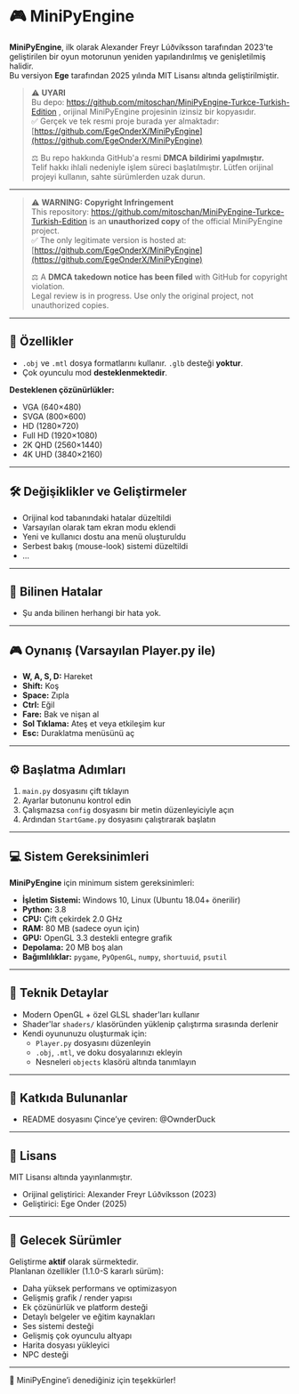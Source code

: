 # 🎮 MiniPyEngine

**MiniPyEngine**, ilk olarak Alexander Freyr Lúðvíksson tarafından 2023'te geliştirilen bir oyun motorunun yeniden yapılandırılmış ve genişletilmiş halidir.  
Bu versiyon **Ege** tarafından 2025 yılında MIT Lisansı altında geliştirilmiştir.

> ⚠️ **UYARI**  
> Bu depo: https://github.com/mitoschan/MiniPyEngine-Turkce-Turkish-Edition , orijinal MiniPyEngine projesinin izinsiz bir kopyasıdır.  
> ✅ Gerçek ve tek resmi proje burada yer almaktadır:  
> [https://github.com/EgeOnderX/MiniPyEngine](https://github.com/EgeOnderX/MiniPyEngine)  
>
> ⚖️ Bu repo hakkında GitHub'a resmi **DMCA bildirimi yapılmıştır.**  
> Telif hakkı ihlali nedeniyle işlem süreci başlatılmıştır.
> Lütfen orijinal projeyi kullanın, sahte sürümlerden uzak durun.

---

> ⚠️ **WARNING: Copyright Infringement**  
> This repository: https://github.com/mitoschan/MiniPyEngine-Turkce-Turkish-Edition  is an **unauthorized copy** of the official MiniPyEngine project.  
> ✅ The only legitimate version is hosted at:  
> [https://github.com/EgeOnderX/MiniPyEngine](https://github.com/EgeOnderX/MiniPyEngine)  
>
> ⚖️ A **DMCA takedown notice has been filed** with GitHub for copyright violation.  
> Legal review is in progress. Use only the original project, not unauthorized copies.

---

## 🚀 Özellikler

- `.obj` ve `.mtl` dosya formatlarını kullanır. `.glb` desteği **yoktur**.  
- Çok oyunculu mod **desteklenmektedir**.

**Desteklenen çözünürlükler:**
- VGA (640×480)
- SVGA (800×600)
- HD (1280×720)
- Full HD (1920×1080)
- 2K QHD (2560×1440)
- 4K UHD (3840×2160)

---

## 🛠️ Değişiklikler ve Geliştirmeler

- Orijinal kod tabanındaki hatalar düzeltildi  
- Varsayılan olarak tam ekran modu eklendi  
- Yeni ve kullanıcı dostu ana menü oluşturuldu  
- Serbest bakış (mouse-look) sistemi düzeltildi  
- ...

---

## 🐞 Bilinen Hatalar

- Şu anda bilinen herhangi bir hata yok.

---

## 🎮 Oynanış (Varsayılan Player.py ile)

- **W, A, S, D:** Hareket  
- **Shift:** Koş  
- **Space:** Zıpla  
- **Ctrl:** Eğil  
- **Fare:** Bak ve nişan al  
- **Sol Tıklama:** Ateş et veya etkileşim kur  
- **Esc:** Duraklatma menüsünü aç

---

## ⚙️ Başlatma Adımları

1. `main.py` dosyasını çift tıklayın  
2. Ayarlar butonunu kontrol edin  
3. Çalışmazsa `config` dosyasını bir metin düzenleyiciyle açın  
4. Ardından `StartGame.py` dosyasını çalıştırarak başlatın

---

## 💻 Sistem Gereksinimleri

**MiniPyEngine** için minimum sistem gereksinimleri:

- **İşletim Sistemi:** Windows 10, Linux (Ubuntu 18.04+ önerilir)  
- **Python:** 3.8  
- **CPU:** Çift çekirdek 2.0 GHz  
- **RAM:** 80 MB (sadece oyun için)  
- **GPU:** OpenGL 3.3 destekli entegre grafik  
- **Depolama:** 20 MB boş alan  
- **Bağımlılıklar:** `pygame`, `PyOpenGL`, `numpy`, `shortuuid`, `psutil`

---

## 🧪 Teknik Detaylar

- Modern OpenGL + özel GLSL shader'ları kullanır  
- Shader'lar `shaders/` klasöründen yüklenip çalıştırma sırasında derlenir  
- Kendi oyununuzu oluşturmak için:  
  - `Player.py` dosyasını düzenleyin  
  - `.obj`, `.mtl`, ve doku dosyalarınızı ekleyin  
  - Nesneleri `objects` klasörü altında tanımlayın

---

## 🤝 Katkıda Bulunanlar

- README dosyasını Çince’ye çeviren: @OwnderDuck

---

## 📄 Lisans

MIT Lisansı altında yayınlanmıştır.  
- Orijinal geliştirici: Alexander Freyr Lúðvíksson (2023)  
- Geliştirici: Ege Onder (2025)

---

## 🌟 Gelecek Sürümler

Geliştirme **aktif** olarak sürmektedir.  
Planlanan özellikler (1.1.0-S kararlı sürüm):

- Daha yüksek performans ve optimizasyon  
- Gelişmiş grafik / render yapısı  
- Ek çözünürlük ve platform desteği  
- Detaylı belgeler ve eğitim kaynakları  
- Ses sistemi desteği  
- Gelişmiş çok oyunculu altyapı  
- Harita dosyası yükleyici  
- NPC desteği  

---

🎉 MiniPyEngine’i denediğiniz için teşekkürler!

